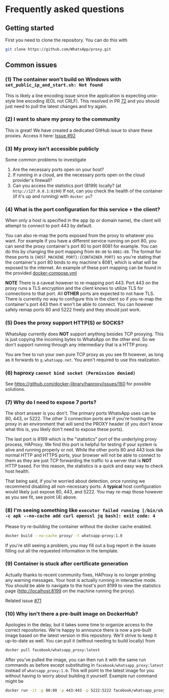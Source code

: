 # Frequently asked questions

## Getting started

First you need to clone the repository. You can do this with

```bash
git clone https://github.com/WhatsApp/proxy.git
```

## Common issues

### (1) The container won't build on Windows with `set_public_ip_and_start.sh: Not found`

This is likely a line encoding issue since the application is expecting unix-style line
encoding (EOL not CRLF). This resolved in PR [72](https://github.com/WhatsApp/proxy/pull/72)
and you should just need to pull the latest changes and try again.

### (2) I want to share my proxy to the community

This is great! We have created a dedicated GitHub issue to share these proxies. Access it here: [Issue #92](https://github.com/WhatsApp/proxy/issues/92)

### (3) My proxy isn't accessible publicly

Some common problems to investigate

1. Are the necessary ports open on your host?
2. If running in a cloud, are the necessary ports open on the cloud provider's firewall?
3. Can you access the statistics port (8199) locally? (at `http://127.0.0.1:8199`) If not, can you check the health of the container (if it's up and running) with `docker ps`?

### (4) What is the port configuration for this service + the client?

When only a host is specified in the app (ip or domain name), the client will attempt to connect to port 443 by default.

You can also re-map the ports exposed from the proxy to whatever you want. For example if you have a different service running on port 80, you can send the proxy container's port 80 to port 8081 for example. You can do this by changing the port mapping from `80:80` to `8081:80`. The format for these ports is `{HOST_MACHINE_PORT}:{CONTAINER_PORT}` so you're stating that
the container's port 80 binds to my machine's 8081, which is what will be exposed to the internet. An example of these port mapping can be found in the provided [docker-compose.yml](https://github.com/WhatsApp/proxy/blob/main/proxy/ops/docker-compose.yml#L14)

**NOTE** There is a caveat however to re-mapping port 443. Port 443 on the proxy runs a TLS encryption and the client knows to utilize TLS for connections to that port. All **OTHER** ports are expected to not have TLS. There is currently no way to configure this in the client so if you re-map the container's port 443 then it won't be able to connect. You can however safely remap ports 80 and 5222 freely and they should just work.

### (5) Does the proxy support HTTP(S) or SOCKS?

WhatsApp currently does **NOT** support anything besides TCP proxying. This is just copying the incoming bytes 
to WhatsApp on the other end. So we don't support running through any intermediary that is a HTTP proxy.

You are free to run your own pure TCP proxy as you see fit however, as long as it forwards to `g.whatsapp.net`. You aren't required to use this realization.

### (6) haproxy `cannot bind socket (Permission denied)`

See https://github.com/docker-library/haproxy/issues/160 for possible solutions.

### (7) Why do I need to expose 7 ports? 

The short answer is you don't. The primary ports WhatsApp uses can be 80, 443, or 5222. The other 3 connection ports are if you're hosting the 
proxy in an environment that will send the PROXY header (if you don't know what this is, you likely don't need to expose these ports). 

The last port is 8199 which is the "statistics" port of the underlying proxy process, HAProxy. We find this port is helpful for testing if your system is alive
and running properly or not. While the other ports 80 and 443 look like normal HTTP and HTTPS ports, your browser will not be able to connect to them as they
are just TCP forwarding the traffic to a server that is **NOT** HTTP based. For this reason, the statistics is a quick and easy way to check host health. 

That being said, if you're worried about detection, once running we recommend disabling all non-necessary ports. A **typical** host configuration would likely
just expose 80, 443, and 5222. You may re-map those however as you see fit, see point (4) above.

### (8) I'm seeing something like `executor failed running [/bin/sh -c apk --no-cache add curl openssl jq bash]: exit code: 4`

Please try re-building the container without the docker cache enabled.

```bash
docker build --no-cache proxy/ -t whatsapp-proxy:1.0
```

If you're still seeing a problem, you may fill out a bug report in the issues filling out all the requested information in the template.

### (9) Container is stuck after certificate generation

Actually thanks to recent community fixes, HAProxy is no longer printing 
any warning messages. Your host is actually running in interactive mode. You should be able to navigate to the host's port 8199 to view the statistics page ([http://localhost:8199](http://localhost:8199) on the machine running the proxy).

Related issue [#71](https://github.com/WhatsApp/proxy/issues/71)

### (10) Why isn't there a pre-built image on DockerHub?

Apologies in the delay, but it takes some time to organize access to the 
correct repositories. We're happy to announce there is now a pre-built image
based on the latest version in this repository. We'll strive to keep it
up-to-date as well. You can pull it (without needing to build locally) from

```bash
docker pull facebook/whatsapp_proxy:latest
```

After you've pulled the image, you can then run it with the same run commands as before except substituting in `facebook/whatsapp_proxy:latest` instead of `whatsapp_proxy:1.0`. This will point to the latest image for you without having to worry about building it yourself. Example run command might be

```bash
docker run -it -p 80:80 -p 443:443 -p 5222:5222 facebook/whatsapp_proxy:latest
```
